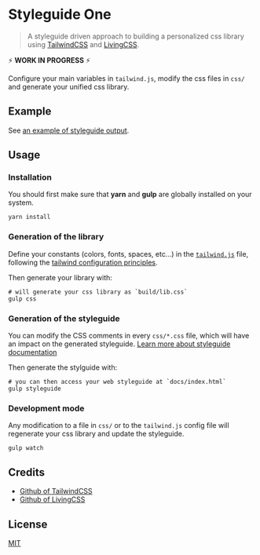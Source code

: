Styleguide One
===
> A styleguide driven approach to building a personalized css library using [TailwindCSS](https://tailwindcss.com) and [LivingCSS](https://github.com/straker/livingcss).

⚡️ **WORK IN PROGRESS** ⚡️ 

Configure your main variables in `tailwind.js`, modify the css files in `css/` and generate your unified css library.

## Example

See [an example of styleguide output](https://florenthobein.github.io/styleguide-one/).

## Usage

### Installation

You should first make sure that **yarn** and **gulp** are globally installed on your system.

```shell
yarn install
```

### Generation of the library

Define your constants (colors, fonts, spaces, etc...) in the [`tailwind.js`](https://github.com/florenthobein/styleguide-one/blob/master/tailwind.js) file, following the [tailwind configuration principles](https://tailwindcss.com/docs/configuration).

Then generate your library with:

```shell
# will generate your css library as `build/lib.css`
gulp css
```


### Generation of the styleguide

You can modify the CSS comments in every `css/*.css` file, which will have an impact on the generated styleguide. [Learn more about styleguide documentation](https://github.com/straker/livingcss)

Then generate the stylguide with:

```shell
# you can then access your web styleguide at `docs/index.html`
gulp styleguide
```


### Development mode

Any modification to a file in `css/` or to the `tailwind.js` config file will regenerate your css library and update the styleguide.
```shell
gulp watch
```

## Credits

- [Github of TailwindCSS](https://github.com/tailwindcss/tailwindcss)
- [Github of LivingCSS](https://github.com/straker/livingcss)

## License

[MIT](https://opensource.org/licenses/MIT)
